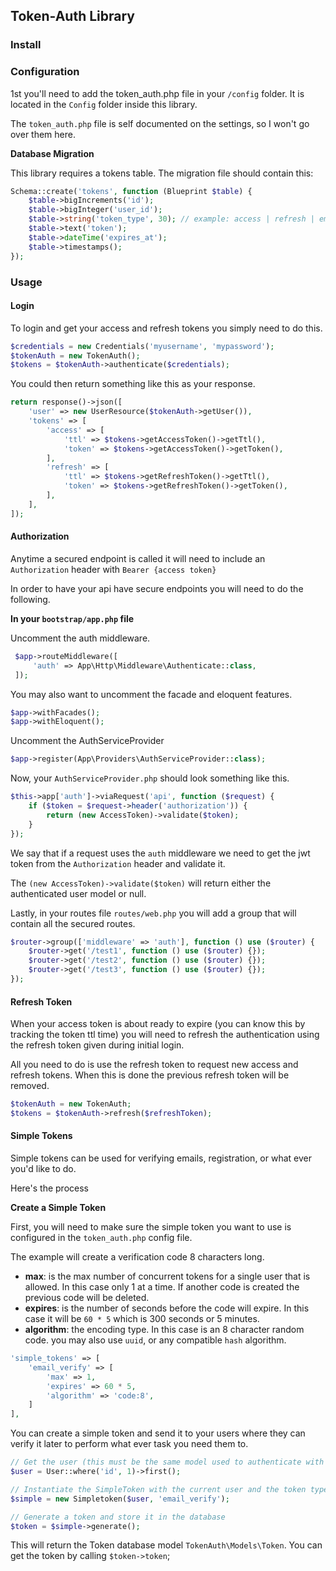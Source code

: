 ## Token-Auth Library

### Install

### Configuration

1st you'll need to add the token_auth.php file in your `/config` folder. 
It is located in the `Config` folder inside this library.

The `token_auth.php` file is self documented on the settings, so I won't go over them here.

**Database Migration**

This library requires a tokens table. The migration file should contain this:

```php
Schema::create('tokens', function (Blueprint $table) {
    $table->bigIncrements('id');
    $table->bigInteger('user_id');
    $table->string('token_type', 30); // example: access | refresh | email | etc...
    $table->text('token');
    $table->dateTime('expires_at');
    $table->timestamps();
});
```

### Usage

#### Login

To login and get your access and refresh tokens you simply need to do this.

```php
$credentials = new Credentials('myusername', 'mypassword');
$tokenAuth = new TokenAuth();
$tokens = $tokenAuth->authenticate($credentials);
```

You could then return something like this as your response.

```php
return response()->json([
    'user' => new UserResource($tokenAuth->getUser()),
    'tokens' => [
        'access' => [
            'ttl' => $tokens->getAccessToken()->getTtl(),
            'token' => $tokens->getAccessToken()->getToken(),
        ],
        'refresh' => [
            'ttl' => $tokens->getRefreshToken()->getTtl(),
            'token' => $tokens->getRefreshToken()->getToken(),
        ],
    ],
]);
```

#### Authorization

Anytime a secured endpoint is called it will need to include an `Authorization` header with `Bearer {access token}`

In order to have your api have secure endpoints you will need to do the following.

**In your `bootstrap/app.php` file**

Uncomment the auth middleware.

```php
 $app->routeMiddleware([
     'auth' => App\Http\Middleware\Authenticate::class,
 ]);
```

You may also want to uncomment the facade and eloquent features.

```php
$app->withFacades();
$app->withEloquent();
```

Uncomment the AuthServiceProvider

```php
$app->register(App\Providers\AuthServiceProvider::class);
```

Now, your `AuthServiceProvider.php` should look something like this.

```php
$this->app['auth']->viaRequest('api', function ($request) {
    if ($token = $request->header('authorization')) {
        return (new AccessToken)->validate($token);
    }
});
```

We say that if a request uses the `auth` middleware we need to get the 
jwt token from the `Authorization` header and validate it.

The `(new AccessToken)->validate($token)` will return either the authenticated user model or null.

Lastly, in your routes file `routes/web.php` you will add a group that will contain all the secured routes.

```php
$router->group(['middleware' => 'auth'], function () use ($router) {
    $router->get('/test1', function () use ($router) {});
    $router->get('/test2', function () use ($router) {});
    $router->get('/test3', function () use ($router) {});
});
```

#### Refresh Token

When your access token is about ready to expire (you can know this by tracking the token ttl time) you will need to 
refresh the authentication using the refresh token given during initial login.

All you need to do is use the refresh token to request new access and refresh tokens. When this is done the previous refresh token will be removed.

```php
$tokenAuth = new TokenAuth;
$tokens = $tokenAuth->refresh($refreshToken);
```

#### Simple Tokens

Simple tokens can be used for verifying emails, registration, or what ever you'd like to do.

Here's the process

**Create a Simple Token**

First, you will need to make sure the simple token you want to use is configured in the `token_auth.php` config file.

The example will create a verification code 8 characters long.

- **max**: is the max number of concurrent tokens for a single user that is allowed. In this case only 1 at a time. If another code is created the previous code will be deleted.
- **expires**: is the number of seconds before the code will expire. In this case it will be `60 * 5` which is 300 seconds or 5 minutes. 
- **algorithm**: the encoding type. In this case is an 8 character random code. you may also use `uuid`, or any compatible `hash` algorithm.

```php
'simple_tokens' => [
    'email_verify' => [
        'max' => 1,
        'expires' => 60 * 5,
        'algorithm' => 'code:8',
    ]
],
```

You can create a simple token and send it to your users where they can verify it later
to perform what ever task you need them to.

```php
// Get the user (this must be the same model used to authenticate with
$user = User::where('id', 1)->first();

// Instantiate the SimpleToken with the current user and the token type configured in the config file.
$simple = new Simpletoken($user, 'email_verify');

// Generate a token and store it in the database
$token = $simple->generate();
```

This will return the Token database model `TokenAuth\Models\Token`. 
You can get the token by calling `$token->token`;

